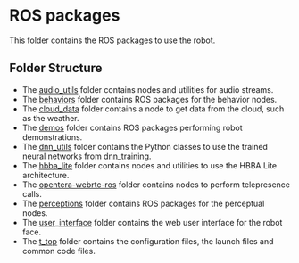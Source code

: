 # ROS packages
This folder contains the ROS packages to use the robot.

## Folder Structure
- The [audio_utils](https://github.com/introlab/audio_utils/tree/1acd1094d992aaca4e0c4f7b3fa22fac54a32729) folder contains nodes and utilities for audio streams.
- The [behaviors](behaviors) folder contains ROS packages for the behavior nodes.
- The [cloud_data](cloud_data) folder contains a node to get data from the cloud, such as the weather.
- The [demos](demos) folder contains ROS packages performing robot demonstrations.
- The [dnn_utils](dnn_utils) folder contains the Python classes to use the trained neural networks from [dnn_training](../tools/dnn_training).
- The [hbba_lite](hbba_lite) folder contains nodes and utilities to use the HBBA Lite architecture.
- The [opentera-webrtc-ros](https://github.com/introlab/opentera-webrtc-ros/tree/dfbd3197be7013012243166723b2e46c0d1f70e3) folder contains nodes to perform telepresence calls.
- The [perceptions](perceptions) folder contains ROS packages for the perceptual nodes.
- The [user_interface](user_interface) folder contains the web user interface for the robot face.
- The [t_top](t_top) folder contains the configuration files, the launch files and common code files.
